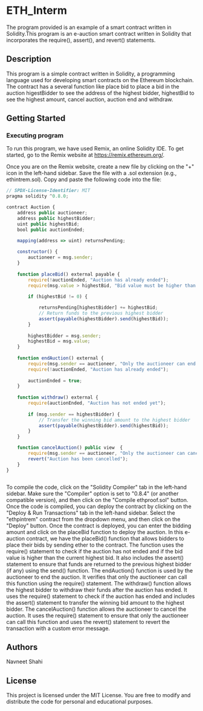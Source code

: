 # ETH_Interm
The program provided is an example of a smart contract written in Solidity.This program is an e-auction smart contract written in Solidity that incorporates the require(), assert(), and revert() statements.

## Description

This program is a simple contract written in Solidity, a programming language used for developing smart contracts on the Ethereum blockchain. The contract has a several function like place bid to place a bid in the auction higestBidder to see the address of the highest bidder, highestBid to see the highest amount, cancel auction, auction end and withdraw.

## Getting Started

### Executing program

To run this program, we have used Remix, an online Solidity IDE. To get started, go to the Remix website at https://remix.ethereum.org/.

Once you are on the Remix website, create a new file by clicking on the "+" icon in the left-hand sidebar. Save the file with a .sol extension (e.g., ethintrem.sol). Copy and paste the following code into the file:

```javascript
// SPDX-License-Identifier: MIT
pragma solidity ^0.8.0;

contract Auction {
    address public auctioneer;
    address public highestBidder;
    uint public highestBid;
    bool public auctionEnded;

    mapping(address => uint) returnsPending;
    
    constructor() {
        auctioneer = msg.sender;
    }
    
    function placeBid() external payable {
        require(!auctionEnded, "Auction has already ended");
        require(msg.value > highestBid, "Bid value must be higher than the current highest bid");
        
        if (highestBid != 0) {

            returnsPending[highestBidder] += highestBid;
            // Return funds to the previous highest bidder
            assert(payable(highestBidder).send(highestBid));
        }
        
        highestBidder = msg.sender;
        highestBid = msg.value;
    }
    
    function endAuction() external {
        require(msg.sender == auctioneer, "Only the auctioneer can end the auction");
        require(!auctionEnded, "Auction has already ended");
        
        auctionEnded = true;
    }
    
    function withdraw() external {
        require(auctionEnded, "Auction has not ended yet");
        
        if (msg.sender == highestBidder) {
            // Transfer the winning bid amount to the highest bidder
            assert(payable(highestBidder).send(highestBid));
        }
    }

    function cancelAuction() public view  {
        require(msg.sender == auctioneer, "Only the auctioneer can cancel the auction");
        revert("Auction has been cancelled");
    }
}



```

To compile the code, click on the "Solidity Compiler" tab in the left-hand sidebar. Make sure the "Compiler" option is set to "0.8.4" (or another compatible version), and then click on the "Compile ethproof.sol" button.
Once the code is compiled, you can deploy the contract by clicking on the "Deploy & Run Transactions" tab in the left-hand sidebar. Select the "ethpintrem" contract from the dropdown menu, and then click on the "Deploy" button.
Once the contract is deployed, you can enter the bidding amount and click on the placeBid function to deploy the auction.
In this e-auction contract, we have the placeBid() function that allows bidders to place their bids by sending ether to the contract. The function uses the require() statement to check if the auction has not ended and if the bid value is higher than the current highest bid. It also includes the assert() statement to ensure that funds are returned to the previous highest bidder (if any) using the send() function.
The endAuction() function is used by the auctioneer to end the auction. It verifies that only the auctioneer can call this function using the require() statement.
The withdraw() function allows the highest bidder to withdraw their funds after the auction has ended. It uses the require() statement to check if the auction has ended and includes the assert() statement to transfer the winning bid amount to the highest bidder.
The cancelAuction() function allows the auctioneer to cancel the auction. It uses the require() statement to ensure that only the auctioneer can call this function and uses the revert() statement to revert the transaction with a custom error message.

## Authors

Navneet Shahi 



## License

This project is licensed under the MIT License. You are free to modify and distribute the code for personal and educational purposes.
